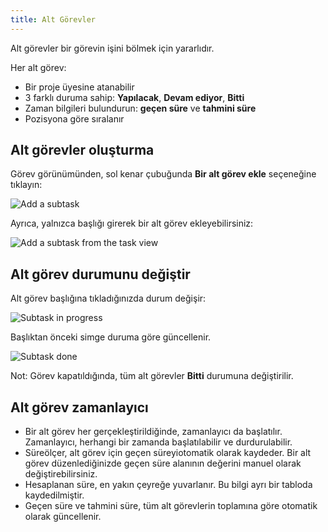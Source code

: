 ```yaml
---
title: Alt Görevler
---
```


Alt görevler bir görevin işini bölmek için yararlıdır.

Her alt görev:

- Bir proje üyesine atanabilir
- 3 farklı duruma sahip: **Yapılacak**, **Devam ediyor**, **Bitti**
- Zaman bilgileri bulundurun: **geçen süre** ve **tahmini süre**
- Pozisyona göre sıralanır

Alt görevler oluşturma
----------------------

Görev görünümünden, sol kenar çubuğunda **Bir alt görev ekle** seçeneğine tıklayın:

![Add a subtask](/images/v1/add-subtask.png)

Ayrıca, yalnızca başlığı girerek bir alt görev ekleyebilirsiniz:

![Add a subtask from the task view](/images/v1/add-subtask-shortcut.png)

Alt görev durumunu değiştir
---------------------------

Alt görev başlığına tıkladığınızda durum değişir:

![Subtask in progress](/images/v1/subtask-status-inprogress.png)

Başlıktan önceki simge duruma göre güncellenir.

![Subtask done](/images/v1/subtask-status-done.png)

Not: Görev kapatıldığında, tüm alt görevler **Bitti** durumuna değiştirilir.

Alt görev zamanlayıcı
---------------------

- Bir alt görev her gerçekleştirildiğinde, zamanlayıcı da başlatılır. Zamanlayıcı, herhangi bir zamanda başlatılabilir ve durdurulabilir.
- Süreölçer, alt görev için geçen süreyiotomatik olarak kaydeder. Bir alt görev düzenlediğinizde geçen süre alanının değerini manuel olarak değiştirebilirsiniz.
- Hesaplanan süre, en yakın çeyreğe yuvarlanır. Bu bilgi ayrı bir tabloda kaydedilmiştir.
- Geçen süre ve tahmini süre, tüm alt görevlerin toplamına göre otomatik olarak güncellenir.

